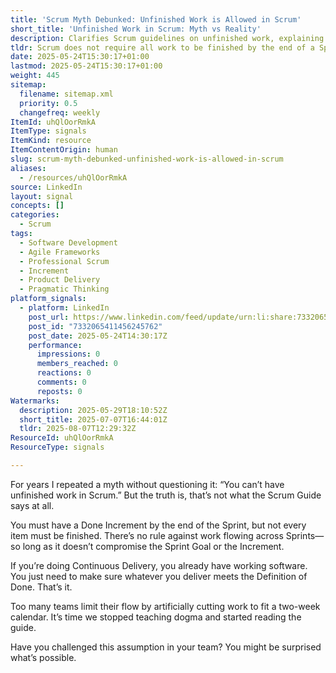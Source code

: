 ```yaml
---
title: 'Scrum Myth Debunked: Unfinished Work is Allowed in Scrum'
short_title: 'Unfinished Work in Scrum: Myth vs Reality'
description: Clarifies Scrum guidelines on unfinished work, explaining that items can span multiple Sprints if the Sprint Goal and Done Increment remain intact, avoiding common misconceptions.
tldr: Scrum does not require all work to be finished by the end of a Sprint, only that the Increment is Done and meets the Definition of Done. Unfinished items can carry over as long as the Sprint Goal and Increment are not compromised. Managers should focus on delivering value and avoid forcing work to fit arbitrary Sprint boundaries.
date: 2025-05-24T15:30:17+01:00
lastmod: 2025-05-24T15:30:17+01:00
weight: 445
sitemap:
  filename: sitemap.xml
  priority: 0.5
  changefreq: weekly
ItemId: uhQlOorRmkA
ItemType: signals
ItemKind: resource
ItemContentOrigin: human
slug: scrum-myth-debunked-unfinished-work-is-allowed-in-scrum
aliases:
  - /resources/uhQlOorRmkA
source: LinkedIn
layout: signal
concepts: []
categories:
  - Scrum
tags:
  - Software Development
  - Agile Frameworks
  - Professional Scrum
  - Increment
  - Product Delivery
  - Pragmatic Thinking
platform_signals:
  - platform: LinkedIn
    post_url: https://www.linkedin.com/feed/update/urn:li:share:7332065411456245762
    post_id: "7332065411456245762"
    post_date: 2025-05-24T14:30:17Z
    performance:
      impressions: 0
      members_reached: 0
      reactions: 0
      comments: 0
      reposts: 0
Watermarks:
  description: 2025-05-29T18:10:52Z
  short_title: 2025-07-07T16:44:01Z
  tldr: 2025-08-07T12:29:32Z
ResourceId: uhQlOorRmkA
ResourceType: signals

---
```

For years I repeated a myth without questioning it: “You can’t have unfinished work in Scrum.” But the truth is, that’s not what the Scrum Guide says at all.

You must have a Done Increment by the end of the Sprint, but not every item must be finished. There’s no rule against work flowing across Sprints—so long as it doesn’t compromise the Sprint Goal or the Increment.

If you’re doing Continuous Delivery, you already have working software. You just need to make sure whatever you deliver meets the Definition of Done. That’s it.

Too many teams limit their flow by artificially cutting work to fit a two-week calendar. It’s time we stopped teaching dogma and started reading the guide.

Have you challenged this assumption in your team? You might be surprised what’s possible.
